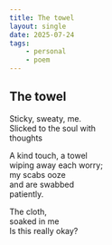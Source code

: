 ```yaml
---
title: The towel
layout: single
date: 2025-07-24
tags:
    - personal
    - poem
---
```

## The towel
Sticky, sweaty, me.\
Slicked to the soul with\
thoughts

A kind touch, a towel\
wiping away each worry;\
my scabs ooze\
and are swabbed\
patiently.

The cloth,\
soaked in me\
Is this really okay?